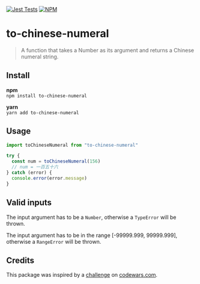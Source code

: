 [![Jest Tests](https://github.com/mornir/to-chinese-numeral/workflows/Jest%20Tests/badge.svg?branch=master)](https://github.com/mornir/to-chinese-numeral/actions?query=workflow%3A%22Jest+Tests%22) [![NPM](https://nodei.co/npm/to-chinese-numeral.png?mini=true)](https://npmjs.org/package/to-chinese-numeral)

# to-chinese-numeral

> A function that takes a Number as its argument and returns a Chinese numeral string.

## Install

**npm**  
`npm install to-chinese-numeral`

**yarn**  
`yarn add to-chinese-numeral`

## Usage

```js
import toChineseNumeral from "to-chinese-numeral"

try {
  const num = toChineseNumeral(156)
  // num = 一百五十六
} catch (error) {
  console.error(error.message)
}
```

## Valid inputs

The input argument has to be a `Number`, otherwise a `TypeError` will be thrown.

The input argument has to be in the range [-99999.999, 99999.999], otherwise a `RangeError` will be thrown.

## Credits

This package was inspired by a [challenge](https://www.codewars.com/kata/52608f5345d4a19bed000b31/train/javascript) on [codewars.com](https://www.codewars.com/).
